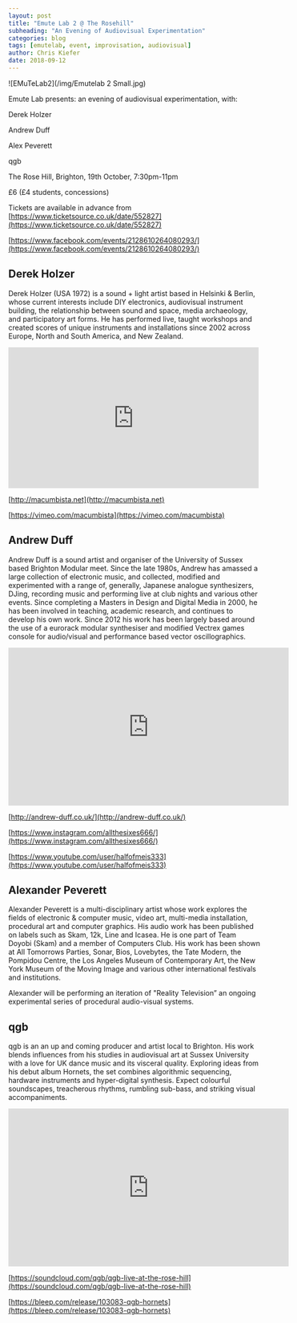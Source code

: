 ```yaml
---
layout: post
title: "Emute Lab 2 @ The Rosehill"
subheading: "An Evening of Audiovisual Experimentation"
categories: blog
tags: [emutelab, event, improvisation, audiovisual]
author: Chris Kiefer
date: 2018-09-12
---
```



![EMuTeLab2](/img/Emutelab 2 Small.jpg)



Emute Lab presents: an evening of audiovisual experimentation, with:


Derek Holzer

Andrew Duff

Alex Peverett

qgb


The Rose Hill, Brighton, 19th October, 7:30pm-11pm

£6 (£4 students, concessions)


Tickets are available in advance from [https://www.ticketsource.co.uk/date/552827](https://www.ticketsource.co.uk/date/552827)

[https://www.facebook.com/events/2128610264080293/](https://www.facebook.com/events/2128610264080293/)

## Derek Holzer

Derek Holzer (USA 1972) is a sound + light artist based in Helsinki & Berlin, whose current interests include DIY electronics, audiovisual instrument building, the relationship between sound and space, media archaeology, and participatory art forms. He has performed live, taught workshops and created scores of unique instruments and installations since 2002 across Europe, North and South America, and New Zealand.



<iframe src="https://player.vimeo.com/video/202910465" width="500" height="281" frameborder="0" webkitallowfullscreen mozallowfullscreen allowfullscreen></iframe>



[http://macumbista.net](http://macumbista.net)

[https://vimeo.com/macumbista](https://vimeo.com/macumbista)



## Andrew Duff

Andrew Duff is a sound artist and organiser of the University of Sussex based Brighton Modular meet. Since the late 1980s, Andrew has amassed a large collection of electronic music, and collected, modified and experimented with a range of, generally, Japanese analogue synthesizers, DJing, recording music and performing live at club nights and various other events. Since completing a Masters in Design and Digital Media in 2000, he has been involved in teaching, academic research, and continues to develop his own work. Since 2012 his work has been largely based around the use of a eurorack modular synthesiser and modified Vectrex games console for audio/visual and performance based vector oscillographics.


<iframe width="560" height="315" src="https://www.youtube.com/embed/kzBtUrvw0Js" frameborder="0" allowfullscreen></iframe>

[http://andrew-duff.co.uk/](http://andrew-duff.co.uk/)

[https://www.instagram.com/allthesixes666/](https://www.instagram.com/allthesixes666/)

[https://www.youtube.com/user/halfofmeis333](https://www.youtube.com/user/halfofmeis333)

## Alexander Peverett

Alexander Peverett is a multi-disciplinary artist whose work explores the fields of electronic & computer music, video art, multi-media installation, procedural art and computer graphics. His audio work has been published on labels such as Skam, 12k, Line and Icasea. He is one part of Team Doyobi (Skam) and a member of Computers Club. His work has been shown at All Tomorrows Parties, Sonar, Bios, Lovebytes, the Tate Modern, the Pompidou Centre, the Los Angeles Museum of Contemporary Art, the New York Museum of the Moving Image and various other international festivals and institutions.  

Alexander will be performing an iteration of "Reality Television” an ongoing experimental series of procedural audio-visual systems.

## qgb

qgb is an an up and coming producer and artist local to Brighton. His work blends influences from his studies in audiovisual art at Sussex University with a love for UK dance music and its visceral quality. Exploring ideas from his debut album Hornets, the set combines algorithmic sequencing, hardware instruments and hyper-digital synthesis. Expect colourful soundscapes, treacherous rhythms, rumbling sub-bass, and striking visual accompaniments.


<iframe width="560" height="315" src="https://www.youtube.com/embed/tVzjqXOmJsE" frameborder="0" allowfullscreen></iframe>

[https://soundcloud.com/qgb/qgb-live-at-the-rose-hill](https://soundcloud.com/qgb/qgb-live-at-the-rose-hill)

[https://bleep.com/release/103083-qgb-hornets](https://bleep.com/release/103083-qgb-hornets)
